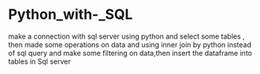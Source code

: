 # Python_with-_SQL
make a connection with sql server using python and select some tables , then made some operations on data and using inner join by python instead of sql query and make some filtering on data,then insert the dataframe into tables in Sql server
